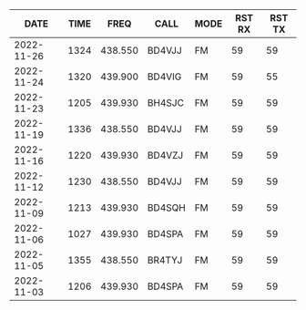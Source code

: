 |DATE|TIME|FREQ|CALL|MODE|RST RX|RST TX|
|-|-|-|-|-|-|-|
|2022-11-26|1324|438.550|BD4VJJ|FM|59|59|
|2022-11-24|1320|439.900|BD4VIG|FM|59|55|
|2022-11-23|1205|439.930|BH4SJC|FM|59|59|
|2022-11-19|1336|438.550|BD4VJJ|FM|59|59|
|2022-11-16|1220|439.930|BD4VZJ|FM|59|59|
|2022-11-12|1230|438.550|BD4VJJ|FM|59|59|
|2022-11-09|1213|439.930|BD4SQH|FM|59|59|
|2022-11-06|1027|439.930|BD4SPA|FM|59|59|
|2022-11-05|1355|438.550|BR4TYJ|FM|59|59|
|2022-11-03|1206|439.930|BD4SPA|FM|59|59|
